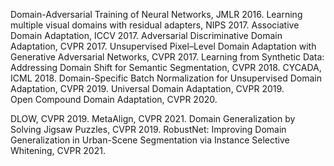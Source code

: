 Domain-Adversarial Training of Neural Networks, JMLR 2016.
Learning multiple visual domains with residual adapters, NIPS 2017.
Associative Domain Adaptation, ICCV 2017.
Adversarial Discriminative Domain Adaptation, CVPR 2017.
Unsupervised Pixel–Level Domain Adaptation with Generative Adversarial Networks, CVPR 2017.
Learning from Synthetic Data: Addressing Domain Shift for Semantic Segmentation, CVPR 2018.
CYCADA, ICML 2018.
Domain-Specific Batch Normalization for Unsupervised Domain Adaptation, CVPR 2019.
Universal Domain Adaptation, CVPR 2019.  
Open Compound Domain Adaptation, CVPR 2020.


DLOW, CVPR 2019.
MetaAlign, CVPR 2021.
Domain Generalization by Solving Jigsaw Puzzles, CVPR 2019.
RobustNet: Improving Domain Generalization in Urban-Scene Segmentation via Instance Selective Whitening, CVPR 2021.